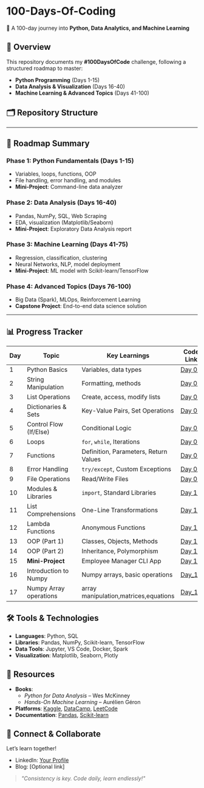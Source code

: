 # 100-Days-Of-Coding  
🚀 A 100-day journey into **Python, Data Analytics, and Machine Learning**  

## 📌 Overview  
This repository documents my **#100DaysOfCode** challenge, following a structured roadmap to master:  
- **Python Programming** (Days 1-15)  
- **Data Analysis & Visualization** (Days 16-40)  
- **Machine Learning & Advanced Topics** (Days 41-100)  


## 🗂 **Repository Structure**  

---

## 🎯 **Roadmap Summary**  
### **Phase 1: Python Fundamentals (Days 1-15)**  
- Variables, loops, functions, OOP  
- File handling, error handling, and modules  
- **Mini-Project**: Command-line data analyzer  

### **Phase 2: Data Analysis (Days 16-40)**  
- Pandas, NumPy, SQL, Web Scraping  
- EDA, visualization (Matplotlib/Seaborn)  
- **Mini-Project**: Exploratory Data Analysis report  

### **Phase 3: Machine Learning (Days 41-75)**  
- Regression, classification, clustering  
- Neural Networks, NLP, model deployment  
- **Mini-Project**: ML model with Scikit-learn/TensorFlow  

### **Phase 4: Advanced Topics (Days 76-100)**  
- Big Data (Spark), MLOps, Reinforcement Learning  
- **Capstone Project**: End-to-end data science solution  

---

## 📊 **Progress Tracker**  
| Day | Topic                  | Key Learnings                         | Code Link               |  
|-----|------------------------|---------------------------------------|-------------------------|  
| 1   | Python Basics          | Variables, data types                 | [Day 01](/Day_01.py)    |  
| 2   | String Manipulation    | Formatting, methods                   | [Day 02](/Day_02.py)    |  
| 3   |  List Operations       | Create, access, modify lists          | [Day 03](/Day_03.ipynb) |  
| 4   | Dictionaries & Sets    | Key-Value Pairs, Set Operations       | [Day 04](/Day_04.py)    |  
| 5   | Control Flow (If/Else) | Conditional Logic                     | [Day 05](/Day_05.py)    |  
| 6   | Loops                  | `for`, `while`, Iterations            | [Day 06](/Day_06.ipynb) |  
| 7   | Functions              | Definition, Parameters, Return Values | [Day 07](/Day_07.ipynb) |  
| 8   | Error Handling         | `try/except`, Custom Exceptions       | [Day 08](/Day_08.ipynb) |  
| 9   | File Operations        | Read/Write Files                      | [Day 09](/Day_09.py)    |  
| 10  | Modules & Libraries    | `import`, Standard Libraries          | [Day 10](/Day_10.py)    |  
| 11  | List Comprehensions    | One-Line Transformations              | [Day 11](/Day_11.py)    |  
| 12  | Lambda Functions       | Anonymous Functions                   | [Day 12](/Day_12.py)    |  
| 13  | OOP (Part 1)           | Classes, Objects, Methods             | [Day 13](/Day_13.py)    |  
| 14  | OOP (Part 2)           | Inheritance, Polymorphism             | [Day 14](/Day_14.py)    |  
| 15  | **Mini-Project**       | Employee Manager CLI App              | [Day 15](/Day_15.py)    |  
| 16  | Introduction to Numpy  | Numpy arrays, basic operations        | [Day_16](/Day_16.npy)   |
| 17  | Numpy Array operations | array manipulation,matrices,equations | [Day_17](/Day_17.npy)   |



## 🛠️ **Tools & Technologies**  
- **Languages**: Python, SQL  
- **Libraries**: Pandas, NumPy, Scikit-learn, TensorFlow  
- **Data Tools**: Jupyter, VS Code, Docker, Spark  
- **Visualization**: Matplotlib, Seaborn, Plotly  



## 🔗 **Resources**  
- **Books**:  
  - *Python for Data Analysis* – Wes McKinney  
  - *Hands-On Machine Learning* – Aurélien Géron  
- **Platforms**: [Kaggle](https://kaggle.com), [DataCamp](https://datacamp.com), [LeetCode](https://leetcode.com)  
- **Documentation**: [Pandas](https://pandas.pydata.org/docs/), [Scikit-learn](https://scikit-learn.org/stable/)  



## 🙌 **Connect & Collaborate**  
Let’s learn together!  
- LinkedIn: [Your Profile]()  
- Blog: [Optional link]  

> *"Consistency is key. Code daily, learn endlessly!"*  
